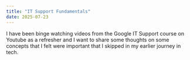 ```yaml
---
title: "IT Support Fundamentals"
date: 2025-07-23
---
```


I have been binge watching videos from the Google IT Support course on Youtube as a refresher 
and I want to share some thoughts on some concepts that I felt were important that I skipped in my earlier
journey in tech.
